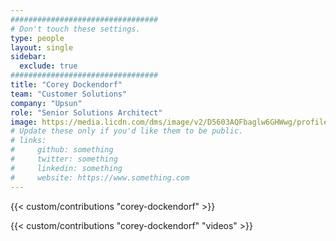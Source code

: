```yaml
---
#################################
# Don't touch these settings.
type: people
layout: single
sidebar:
  exclude: true
#################################
title: "Corey Dockendorf"
team: "Customer Solutions"
company: "Upsun"
role: "Senior Solutions Architect"
image: https://media.licdn.com/dms/image/v2/D5603AQFbaglw6GHWwg/profile-displayphoto-shrink_800_800/profile-displayphoto-shrink_800_800/0/1725730499420?e=1731542400&v=beta&t=EDczB7YKhzGnz7OqqJlnN-J24TNXHbZ3bomShRIDYDY
# Update these only if you'd like them to be public.
# links:
#     github: something
#     twitter: something
#     linkedin: something
#     website: https://www.something.com
---
```


<!-- Lorem ipsum dolor sit amet, consectetur adipiscing elit. Phasellus vitae nunc non tellus euismod pretium. Nam justo dui, venenatis in fermentum sit amet, vulputate ut enim. Aenean finibus felis id egestas aliquet. Proin urna ex, cursus dignissim aliquam quis, consectetur vel lorem. Sed non eleifend eros. Aliquam id molestie urna. Sed pretium finibus lorem, vitae egestas velit semper sit amet. Vestibulum imperdiet nunc ac nulla gravida, posuere pulvinar urna faucibus.  -->

<!-- excludeSearch -->
{{< custom/contributions "corey-dockendorf" >}}

{{< custom/contributions "corey-dockendorf" "videos" >}}
<!-- /excludeSearch -->
